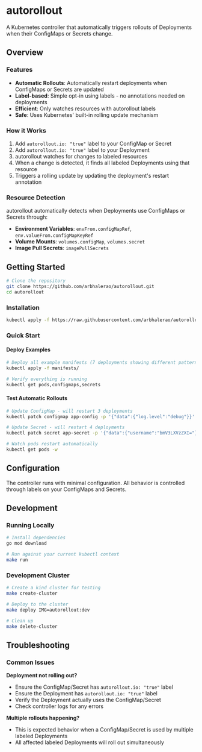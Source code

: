 # autorollout

A Kubernetes controller that automatically triggers rollouts of Deployments when their ConfigMaps or Secrets change.

## Overview

### Features

- **Automatic Rollouts**: Automatically restart deployments when ConfigMaps or Secrets are updated
- **Label-based**: Simple opt-in using labels - no annotations needed on deployments
- **Efficient**: Only watches resources with autorollout labels
- **Safe**: Uses Kubernetes' built-in rolling update mechanism

### How it Works

1. Add `autorollout.io: "true"` label to your ConfigMap or Secret
2. Add `autorollout.io: "true"` label to your Deployment
3. autorollout watches for changes to labeled resources
4. When a change is detected, it finds all labeled Deployments using that resource
5. Triggers a rolling update by updating the deployment's restart annotation

### Resource Detection

autorollout automatically detects when Deployments use ConfigMaps or Secrets through:

- **Environment Variables**: `envFrom.configMapRef`, `env.valueFrom.configMapKeyRef`
- **Volume Mounts**: `volumes.configMap`, `volumes.secret`
- **Image Pull Secrets**: `imagePullSecrets`

## Getting Started

```bash
# Clone the repository
git clone https://github.com/arbhalerao/autorollout.git
cd autorollout
```

### Installation

```bash
kubectl apply -f https://raw.githubusercontent.com/arbhalerao/autorollout/v1.0.0/autorollout-v1.0.0.yaml
```

### Quick Start

#### Deploy Examples

```bash
# Deploy all example manifests (7 deployments showing different patterns)
kubectl apply -f manifests/

# Verify everything is running
kubectl get pods,configmaps,secrets
```

#### Test Automatic Rollouts

```bash
# Update ConfigMap - will restart 3 deployments
kubectl patch configmap app-config -p '{"data":{"log.level":"debug"}}'

# Update Secret - will restart 4 deployments  
kubectl patch secret app-secret -p '{"data":{"username":"bmV3LXVzZXI="}}'

# Watch pods restart automatically
kubectl get pods -w
```

## Configuration

The controller runs with minimal configuration. All behavior is controlled through labels on your ConfigMaps and Secrets.

## Development

### Running Locally

```bash
# Install dependencies
go mod download

# Run against your current kubectl context
make run
```

### Development Cluster

```bash
# Create a kind cluster for testing
make create-cluster

# Deploy to the cluster
make deploy IMG=autorollout:dev

# Clean up
make delete-cluster
```

## Troubleshooting

### Common Issues

**Deployment not rolling out?**
- Ensure the ConfigMap/Secret has `autorollout.io: "true"` label
- Ensure the Deployment has `autorollout.io: "true"` label
- Verify the Deployment actually uses the ConfigMap/Secret
- Check controller logs for any errors

**Multiple rollouts happening?**
- This is expected behavior when a ConfigMap/Secret is used by multiple labeled Deployments
- All affected labeled Deployments will roll out simultaneously
